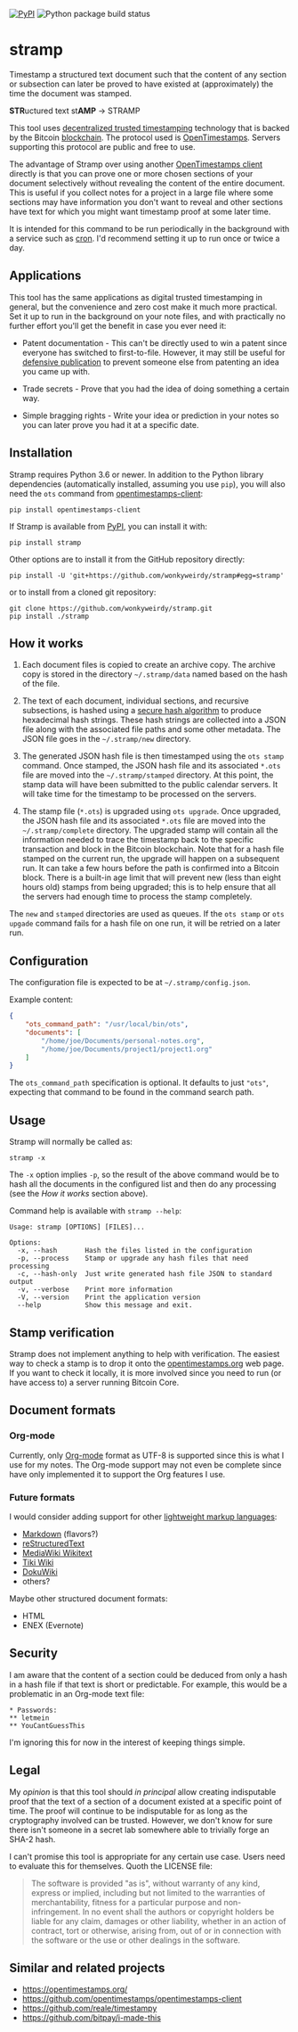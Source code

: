 
[![PyPI](https://img.shields.io/pypi/v/stramp.svg?logo=python&logoColor=white)](https://pypi.org/project/stramp/)
![Python package build status](https://img.shields.io/github/workflow/status/wonkyweirdy/stramp/Python%20package?logo=python&logoColor=white)

# stramp

Timestamp a structured text document such that the content of any section or subsection can later be proved
to have existed at (approximately) the time the document was stamped.

**STR**uctured text st**AMP** &rarr; STRAMP

This tool uses
[decentralized trusted timestamping](https://en.wikipedia.org/wiki/Trusted_timestamping#Decentralized_timestamping_on_the_blockchain)
technology that is backed by the Bitcoin [blockchain](https://en.wikipedia.org/wiki/Blockchain_(database)).
The protocol used is [OpenTimestamps](https://opentimestamps.org/). Servers supporting this protocol are public
and free to use.

The advantage of Stramp over using another [OpenTimestamps client](https://pypi.org/project/opentimestamps-client/)
directly is that you can prove one or more chosen sections of your document selectively without revealing
the content of the entire document. This is useful if you collect notes for a project in a large file where
some sections may have information you don't want to reveal and other sections have text for which you might
want timestamp proof at some later time.

It is intended for this command to be run periodically in the background with a service such as
[cron](https://en.wikipedia.org/wiki/Cron). I'd recommend setting it up to run once or twice a day.

## Applications

This tool has the same applications as digital trusted timestamping in general, but the convenience and zero cost
make it much more practical. Set it up to run in the background on your note files, and with practically
no further effort you'll get the benefit in case you ever need it: 

- Patent documentation - This can't be directly used to win a patent since everyone has switched to first-to-file.
However, it may still be useful for [defensive publication](https://en.wikipedia.org/wiki/Defensive_publication)
to prevent someone else from patenting an idea you came up with.

- Trade secrets - Prove that you had the idea of doing something a certain way.

- Simple bragging rights - Write your idea or prediction in your notes so you can later prove you had it
at a specific date. 

## Installation

Stramp requires Python 3.6 or newer. In addition to the Python library dependencies (automatically installed,
assuming you use `pip`), you will also need the `ots` command from
[opentimestamps-client](https://pypi.org/project/opentimestamps-client/):

```
pip install opentimestamps-client
```

If Stramp is available from [PyPI](https://pypi.org/project/stramp/), you can install it with:

```
pip install stramp
```

Other options are to install it from the GitHub repository directly:

```
pip install -U 'git+https://github.com/wonkyweirdy/stramp#egg=stramp'
```

or to install from a cloned git repository:

```
git clone https://github.com/wonkyweirdy/stramp.git
pip install ./stramp
```

## How it works

1. Each document files is copied to create an archive copy. The archive copy is stored in the directory
`~/.stramp/data` named based on the hash of the file.

2. The text of each document, individual sections, and recursive subsections, is hashed using a
[secure hash algorithm](https://en.wikipedia.org/wiki/Secure_Hash_Algorithms) to produce
hexadecimal hash strings. These hash strings are collected into a JSON file along with the associated file paths
and some other metadata. The JSON file goes in the `~/.stramp/new` directory.

4. The generated JSON hash file is then timestamped using the `ots stamp` command. Once stamped, the JSON hash file
and its associated `*.ots` file are moved into the `~/.stramp/stamped` directory. At this point, the stamp data will
have been submitted to the public calendar servers. It will take time for the timestamp to be processed on the
servers.

5. The stamp file (`*.ots`) is upgraded using `ots upgrade`. Once upgraded, the JSON hash file
and its associated `*.ots` file are moved into the `~/.stramp/complete` directory. The upgraded stamp will
contain all the information needed to trace the timestamp back to the specific transaction and block in the
Bitcoin blockchain. Note that for a hash file stamped on the current run, the upgrade will happen on a subsequent
run. It can take a few hours before the path is confirmed into a Bitcoin block. There is a built-in age limit
that will prevent new (less than eight hours old) stamps from being upgraded; this is to help ensure that all the
servers had enough time to process the stamp completely.

The `new` and `stamped` directories are used as queues. If the `ots stamp` or `ots upgade` command fails for a
hash file on one run, it will be retried on a later run.

## Configuration

The configuration file is expected to be at `~/.stramp/config.json`.

Example content:

```json
{
    "ots_command_path": "/usr/local/bin/ots",
    "documents": [
        "/home/joe/Documents/personal-notes.org",
        "/home/joe/Documents/project1/project1.org"
    ]
}
```

The `ots_command_path` specification is optional. It defaults to just `"ots"`, expecting that command to be found
in the command search path.

## Usage

Stramp will normally be called as:

```
stramp -x
```

The `-x` option implies `-p`, so the result of the above command would be to hash all the documents in the
configured list and then do any processing (see the *How it works* section above).

Command help is available with `stramp --help`:

```
Usage: stramp [OPTIONS] [FILES]...

Options:
  -x, --hash       Hash the files listed in the configuration
  -p, --process    Stamp or upgrade any hash files that need processing
  -c, --hash-only  Just write generated hash file JSON to standard output
  -v, --verbose    Print more information
  -V, --version    Print the application version
  --help           Show this message and exit.
```

## Stamp verification

Stramp does not implement anything to help with verification. The easiest way to check a stamp is to drop it
onto the [opentimestamps.org](https://opentimestamps.org/) web page. If you want to check it locally, it is more
involved since you need to run (or have access to) a server running Bitcoin Core.

## Document formats

### Org-mode

Currently, only [Org-mode](https://orgmode.org/) format as UTF-8 is supported since this is what I use for my notes.
The Org-mode support may not even be complete since have only implemented it to support the Org features
I use.

### Future formats

I would consider adding support for other
[lightweight markup languages](https://en.wikipedia.org/wiki/Lightweight_markup_language):

- [Markdown](https://en.wikipedia.org/wiki/Markdown) (flavors?)
- [reStructuredText](https://docutils.sourceforge.io/rst.html)
- [MediaWiki Wikitext](https://www.mediawiki.org/wiki/Wikitext)
- [Tiki Wiki](https://doc.tiki.org/Wiki-Syntax-Text)
- [DokuWiki](https://www.dokuwiki.org/wiki:syntax)
- others?

Maybe other structured document formats:

- HTML
- ENEX (Evernote)

## Security

I am aware that the content of a section could be deduced from only a hash in a hash file if that text
is short or predictable. For example, this would be a problematic in an Org-mode text file:

```
* Passwords:
** letmein
** YouCantGuessThis
``` 

I'm ignoring this for now in the interest of keeping things simple.

## Legal

My *opinion* is that this tool should *in principal* allow creating indisputable proof that the text of a
section of a document existed at a specific point of time. The proof will continue to be indisputable for
as long as the cryptography involved can be trusted. However, we don't know for sure there isn't someone in a
secret lab somewhere able to trivially forge an SHA-2 hash.

I can't promise this tool is appropriate for any certain use case. Users need to evaluate this for themselves.
Quoth the LICENSE file:

> The software is provided "as is", without warranty of any kind, express or implied, including but not limited to the
> warranties of merchantability, fitness for a particular purpose and non-infringement. In no event shall the authors or
> copyright holders be liable for any claim, damages or other liability, whether in an action of contract, tort or
> otherwise, arising from, out of or in connection with the software or the use or other dealings in the software.

## Similar and related projects

- https://opentimestamps.org/
- https://github.com/opentimestamps/opentimestamps-client
- https://github.com/reale/timestampy
- https://github.com/bitpay/i-made-this

